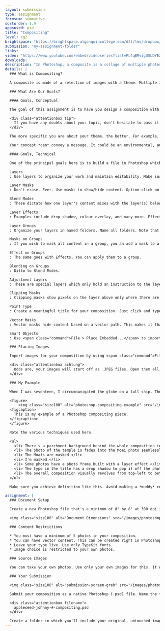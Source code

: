 ```yaml
---
layout: submission
type: assignment
formsum: summative
sortorder: 1.9
appsused: psd
title: "Compositing"
level: cg2
brightspace: "https://brightspace.algonquincollege.com/d2l/lms/dropbox/user/folder_submit_files.d2l?db=131920&grpid=0&isprv=0&bp=0&ou=145550"
submission: "my-assignment-folder"
links:
video: "https://www.youtube.com/embed/videoseries?list=PL4qBMvigUSLDYEZv4e0l-keh7KdmzkjcN"
downloads:
description: "In Photoshop, a composite is a collage of multiple photos and graphics with a theme. The focus of this assignment is to build one of these compositions in the most non-destructive, editable way possible."
details: |
  ### What is Compositing?

  A composite is made of a selection of images with a theme. Multiple images are part of a seamless composition.

  ### What Are Our Goals?

  #### Goals, Conceptual

  The goal of this assignment is to have you design a composition with a theme of your choice. You need to use your own photos. The composition can be memories of an event, a person in your life or some other personal topic. Feel free to take photos for this assignment.

  <div class="attentionbox tip">
    If you have any doubts about your topic, don't hesitate to pass it by me.
  </div>

  The more specific you are about your theme, the better. For example, rather than simply choosing *My Travels*, choose *The Grand Canyon, 2019* . The more specific you are with your choice of concept, the easier it will be for you to design your composition.

  Your concept *can* convey a message. It could be an environmental, anti-gun, pro-Trump (!) or whatever else you can think of. It can be edgy; even controversial. Just keep it decent. The decency test is: *would the College allow you to post it on their bulletin boards?*

  #### Goals, Technical

  One of the principal goals here is to build a file in Photoshop which is easily editable. To this end, you must use most of these features in your file.

  Layers
  : Use layers to organize your work and maintain editability. Make sure you name all of your layers meaningfully.

  Layer Masks
  : Don't erase. Ever. Use masks to show/hide content. Option-click on the mask to see it. Make sure it's clean — no *crumbs* or unnecessary sloppiness.

  Blend Modes
  : These dictate how one layer's content mixes with the layer(s) below. These can sometimes be used in the place of a lowered opacity setting.

  Layer Effects
  : Examples include drop shadow, colour overlay, and many more. Effects are editable. They're accessible from the *fx* button at the bottom of the Layers panel.

  Layer Groups
  : Organize your layers in named folders. Name all folders. Note that you can nest folders.

  Masks on Groups
  : If you wish to mask all content in a group, you an add a mask to a folder.

  Effect on Groups
  : The same goes with Effects. You can apply them to a group.

  Blending on Groups
  : Ditto to Blend Modes.

  Adjustment Layers
  : These are special layers which only hold an instruction to the layer(s) below to change somehow. Make sure to name them by what they do. ie: H/S Make Blue is a Hue/Saturation layer that makes things blue.

  Clipping Masks
  : Clipping masks show pixels on the layer above only where there are pixels below. Option-⌘-G does the trick.

  Point Type
  : Create a meaningful title for your composition. Just click and type. Do not drag a box. Feel free to add Layer Effects, Clipping Masks and the like on your text, but don't over-do it.

  Vector Masks
  : Vector masks hide content based on a vector path. This makes it that the mask has an absolutely sharp edge. It either hides or reveals. There are no grey areas.

  Smart Objects
  : Use <span class="command">File > Place Embedded...</span> to import a photo as a Smart Object. You can also right-click on a layer, then choose <span class="command">Create Smart Object</span>. This will make that layer scalable without damaging the pixels. Just don't scale it up much passed 100%.

  ### Placing Images

  Import images for your composition by using <span class="command">File > Place Embedded...</span>. You can also drag their icons from Finder into you canvas. Do **not** use <span class="command">File > Place Linked...</span>

  <div class="attentionbox achtung">
    Odds are, your images will start off as .JPEG files. Open them all, then save them as native .PSD files <em>before</em> you import them. It will make them easier to edit once they're in your main composition.
  </div>

  ### My Example

  When I was seventeen, I circumnavigated the globe on a tall ship. These are a few photos from my trip.

  <figure>
      <img class="size100" alt="photoshop-compositing-example" src="/images/photoshop-compositing/photoshop-compositing-example.jpg">
  <figcaption>
    This is my example of a Photoshop compositing piece.
  </figcaption>
  </figure>

  Note the various techniques used here.

  <ul>
    <li> There's a parchment background behind the whole composition to ensure we don't see a transparent or white background.</li>
    <li> The photo of the temple is fades into the Moai photo seemlessly.</li>
    <li> The Moais are masked.</li>
    <li> I'm masked.</li>
    <li> Some photos have a photo frame built with a layer effect.</li>
    <li> The type in the title has a drop shadow to pop it off the photos.</li>
    <li> The overall composition visually revolves from top-left to bottom-right, which is a natural flow, in reading direction.</li>
  </ul>

  Make sure you achieve definition like this. Avoid making a *muddy* composition. That's one where there's nothing distinct. All the photos just meld together.

assignment: |
  ### Document Setup

  Create a new Photoshop file that's a minimum of 8" by 8" at 300 dpi in RGB. You can make it rectangular if that better suits your content and your theme. Landscape or portrait are both acceptable. These dimensions ensure that the file will be large enough to print for your portfolio. Choose one of these three formats:

  <img class="size100" alt="Document Dimensions" src="/images/photoshop-compositing/document-dimensions.svg">

  ### Content Restrictions

  * You must have a minimum of 5 photos in your composition.
  * You can have vector content. This can be created right in Photoshop. It can also be placed as a Smart Object from Illustrator.
  * Leave your type live. Use only TypeKit fonts.
  * Image choice is restricted to your own photos.

  ### Source Images

  You can take your own photos. Use only your own images for this. It would really make your composition unique and your own.

  ### Your Submission

  <img class="size100" alt="submission-screen-grab" src="/images/photoshop-compositing/submission-finder-window.jpg">

  Submit your composition as a native Photoshop (.psd) file. Name the file the usual way:

  <div class="attentionbox filename">
    appleseed-johnny-#-compositing.psd
  </div>

  Create a folder in which you'll include your original, untouched images. Name these contextually. An image of a bath tub should be called bathtub.psd.
---
```

